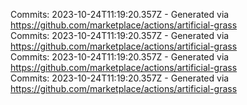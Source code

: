 Commits: 2023-10-24T11:19:20.357Z - Generated via https://github.com/marketplace/actions/artificial-grass
<br>
Commits: 2023-10-24T11:19:20.357Z - Generated via https://github.com/marketplace/actions/artificial-grass
<br>
Commits: 2023-10-24T11:19:20.357Z - Generated via https://github.com/marketplace/actions/artificial-grass
<br>
Commits: 2023-10-24T11:19:20.357Z - Generated via https://github.com/marketplace/actions/artificial-grass
<br>
